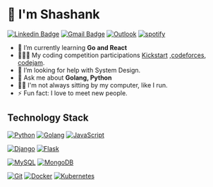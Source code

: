 <!-- <p align="center"> -->
<!--   <img src="https://media.giphy.com/media/Nx0rz3jtxtEre/giphy.gif" width = '380px'/> -->
</p>
<!-- <h2 align="left">👋 I'm Shashank.</h2>
<p>
</p> -->

# 👋 I'm Shashank
<!-- <img align="center" alt="GIF" src="https://media.giphy.com/media/Nx0rz3jtxtEre/giphy.gif" width="380px"/> -->

<!-- ![Alt Text](https://media.giphy.com/media/Nx0rz3jtxtEre/giphy.gif) -->
[![Linkedin Badge](https://img.shields.io/badge/-shashank-blue?style=flat&logo=Linkedin&logoColor=white&link=http://www.linkedin.com/in/shashankmaurya/)](http://www.linkedin.com/in/shashankmaurya/)
[![Gmail Badge](https://img.shields.io/badge/-shashankmaurya@pm.me-c14438?style=flat&logo=Gmail&logoColor=white&link=mailto:shashankmaurya@pm.me)](mailto:shashankmaurya@pm.me)
[![Outlook](https://img.shields.io/badge/-Outlook-0078D4?style=flat&logo=Microsoft-Outlook&logoColor=white)](mailto:shashankmaurya@outlook.com)
[![spotify](https://img.shields.io/badge/Spotify-555555.svg?&style=flat-square&logo=spotify&logoColor=1ED760=mailto:https://open.spotify.com/user/seatedsinger?si=5C5BJJp7TGmk9oAszepfqQ)](https://open.spotify.com/playlist/1AXf8MOBhQQ94lbwkPEMZO?si=AlK2kyPXR4KrwLMThnrnOg)

<!-- - 🔭 Commet inbound -->
- 🌱 I’m currently learning **Go and React**
- 👨🏻‍💻 My coding competition participations [Kickstart](https://github.com/seatedSinger/GoogleKickStart) ,[codeforces](https://github.com/seatedSinger/codeJam), [codejam](https://github.com/seatedSinger/codeJam).
- 🤔 I’m looking for help with System Design.
- 💬 Ask me about **Golang, Python**
- 🏃🏻 I'm not always sitting by my computer, like I run.
- ⚡ Fun fact: I love to meet new people.

## Technology Stack

[![Python](https://img.shields.io/badge/-Python-3776AB?style=flat-square&logo=python&logoColor=ffffff)](https://www.python.org/)
[![Golang](https://img.shields.io/badge/-Golang-00ADD8?style=flat-square&logo=go&logoColor=ffffff)](https://golang.org/)
[![JavaScript](https://img.shields.io/badge/-JavaScript-%23F7DF1C?style=flat-square&logo=javascript&logoColor=000000&labelColor=%23F7DF1C&color=%23FFCE5A)](https://www.javascript.com/)

[![Django](https://img.shields.io/badge/-Django-092E20?style=flat-square&logo=Django&logoColor=ffffff)](https://www.djangoproject.com/)
[![Flask](https://img.shields.io/badge/-Flask-000000?style=flat-square&logo=Flask&logoColor=ffffff)](https://flask.palletsprojects.com/)

[![MySQL](https://img.shields.io/badge/-MySQL-4479A1?style=flat-square&logo=MySQL&logoColor=ffffff)](https://www.mysql.com/)
[![MongoDB](https://img.shields.io/badge/-MongoDB-47A248?style=flat-square&logo=MongoDB&logoColor=ffffff)](https://www.mongodb.com/)

[![Git](https://img.shields.io/badge/-Git-%23F05032?style=flat-square&logo=git&logoColor=%23ffffff)](https://git-scm.com/)
[![Docker](https://img.shields.io/badge/-Docker-2496ED?style=flat-square&logo=docker&logoColor=ffffff)](https://www.docker.com/)
[![Kubernetes](https://img.shields.io/badge/-Kubernetes-326CE5?style=flat-square&logo=Kubernetes&logoColor=ffffff)](https://kubernetes.io/)

